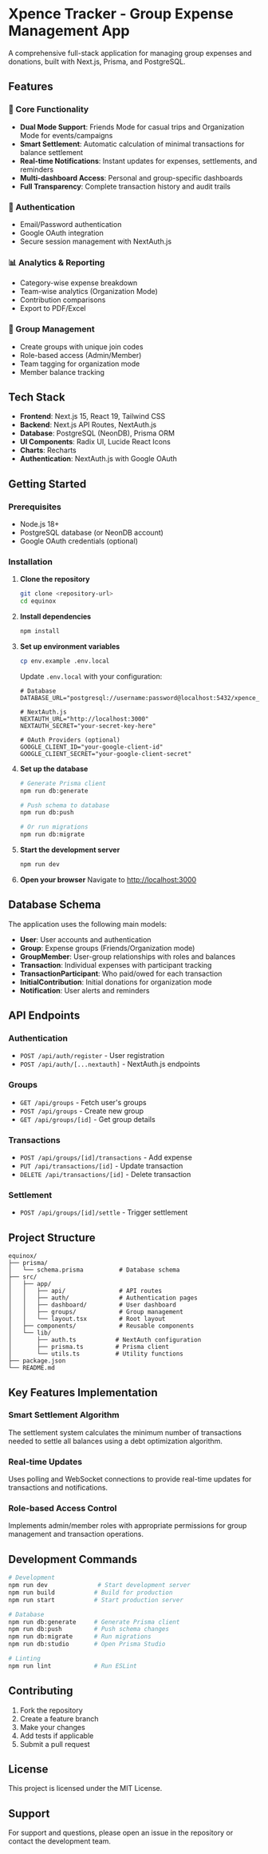 # Xpence Tracker - Group Expense Management App

A comprehensive full-stack application for managing group expenses and donations, built with Next.js, Prisma, and PostgreSQL.

## Features

### 🎯 Core Functionality
- **Dual Mode Support**: Friends Mode for casual trips and Organization Mode for events/campaigns
- **Smart Settlement**: Automatic calculation of minimal transactions for balance settlement
- **Real-time Notifications**: Instant updates for expenses, settlements, and reminders
- **Multi-dashboard Access**: Personal and group-specific dashboards
- **Full Transparency**: Complete transaction history and audit trails

### 🔐 Authentication
- Email/Password authentication
- Google OAuth integration
- Secure session management with NextAuth.js

### 📊 Analytics & Reporting
- Category-wise expense breakdown
- Team-wise analytics (Organization Mode)
- Contribution comparisons
- Export to PDF/Excel

### 👥 Group Management
- Create groups with unique join codes
- Role-based access (Admin/Member)
- Team tagging for organization mode
- Member balance tracking

## Tech Stack

- **Frontend**: Next.js 15, React 19, Tailwind CSS
- **Backend**: Next.js API Routes, NextAuth.js
- **Database**: PostgreSQL (NeonDB), Prisma ORM
- **UI Components**: Radix UI, Lucide React Icons
- **Charts**: Recharts
- **Authentication**: NextAuth.js with Google OAuth

## Getting Started

### Prerequisites

- Node.js 18+ 
- PostgreSQL database (or NeonDB account)
- Google OAuth credentials (optional)

### Installation

1. **Clone the repository**
   ```bash
   git clone <repository-url>
   cd equinox
   ```

2. **Install dependencies**
   ```bash
   npm install
   ```

3. **Set up environment variables**
   ```bash
   cp env.example .env.local
   ```
   
   Update `.env.local` with your configuration:
   ```env
   # Database
   DATABASE_URL="postgresql://username:password@localhost:5432/xpence_tracker"
   
   # NextAuth.js
   NEXTAUTH_URL="http://localhost:3000"
   NEXTAUTH_SECRET="your-secret-key-here"
   
   # OAuth Providers (optional)
   GOOGLE_CLIENT_ID="your-google-client-id"
   GOOGLE_CLIENT_SECRET="your-google-client-secret"
   ```

4. **Set up the database**
   ```bash
   # Generate Prisma client
   npm run db:generate
   
   # Push schema to database
   npm run db:push
   
   # Or run migrations
   npm run db:migrate
   ```

5. **Start the development server**
   ```bash
   npm run dev
   ```

6. **Open your browser**
   Navigate to [http://localhost:3000](http://localhost:3000)

## Database Schema

The application uses the following main models:

- **User**: User accounts and authentication
- **Group**: Expense groups (Friends/Organization mode)
- **GroupMember**: User-group relationships with roles and balances
- **Transaction**: Individual expenses with participant tracking
- **TransactionParticipant**: Who paid/owed for each transaction
- **InitialContribution**: Initial donations for organization mode
- **Notification**: User alerts and reminders

## API Endpoints

### Authentication
- `POST /api/auth/register` - User registration
- `POST /api/auth/[...nextauth]` - NextAuth.js endpoints

### Groups
- `GET /api/groups` - Fetch user's groups
- `POST /api/groups` - Create new group
- `GET /api/groups/[id]` - Get group details

### Transactions
- `POST /api/groups/[id]/transactions` - Add expense
- `PUT /api/transactions/[id]` - Update transaction
- `DELETE /api/transactions/[id]` - Delete transaction

### Settlement
- `POST /api/groups/[id]/settle` - Trigger settlement

## Project Structure

```
equinox/
├── prisma/
│   └── schema.prisma          # Database schema
├── src/
│   ├── app/
│   │   ├── api/               # API routes
│   │   ├── auth/              # Authentication pages
│   │   ├── dashboard/         # User dashboard
│   │   ├── groups/            # Group management
│   │   └── layout.tsx         # Root layout
│   ├── components/            # Reusable components
│   └── lib/
│       ├── auth.ts           # NextAuth configuration
│       ├── prisma.ts         # Prisma client
│       └── utils.ts          # Utility functions
├── package.json
└── README.md
```

## Key Features Implementation

### Smart Settlement Algorithm
The settlement system calculates the minimum number of transactions needed to settle all balances using a debt optimization algorithm.

### Real-time Updates
Uses polling and WebSocket connections to provide real-time updates for transactions and notifications.

### Role-based Access Control
Implements admin/member roles with appropriate permissions for group management and transaction operations.

## Development Commands

```bash
# Development
npm run dev              # Start development server
npm run build           # Build for production
npm run start           # Start production server

# Database
npm run db:generate     # Generate Prisma client
npm run db:push         # Push schema changes
npm run db:migrate      # Run migrations
npm run db:studio       # Open Prisma Studio

# Linting
npm run lint            # Run ESLint
```

## Contributing

1. Fork the repository
2. Create a feature branch
3. Make your changes
4. Add tests if applicable
5. Submit a pull request

## License

This project is licensed under the MIT License.

## Support

For support and questions, please open an issue in the repository or contact the development team.